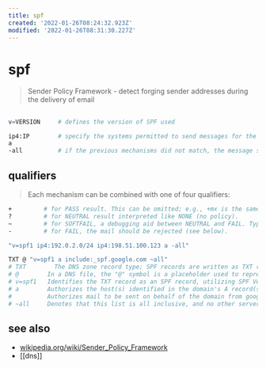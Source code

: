 ```yaml
---
title: spf
created: '2022-01-26T08:24:32.923Z'
modified: '2022-01-26T08:31:30.227Z'
---
```


# spf

> Sender Policy Framework -  detect forging sender addresses during the delivery of email

##

```sh
v=VERSION     # defines the version of SPF used

ip4:IP        # specify the systems permitted to send messages for the given domain.
a
-all          # if the previous mechanisms did not match, the message should be rejected
```

## qualifiers

> Each mechanism can be combined with one of four qualifiers:

```sh
+         # for PASS result. This can be omitted; e.g., +mx is the same as mx.
?         # for NEUTRAL result interpreted like NONE (no policy).
~         # for SOFTFAIL, a debugging aid between NEUTRAL and FAIL. Typically, messages that return a SOFTFAIL are accepted but tagged.
-         # for FAIL, the mail should be rejected (see below).
```

```sh
"v=spf1 ip4:192.0.2.0/24 ip4:198.51.100.123 a -all"

TXT @ "v=spf1 a include:_spf.google.com ~all"
# TXT	     The DNS zone record type; SPF records are written as TXT records
# @	       In a DNS file, the "@" symbol is a placeholder used to represent "the current domain"
# v=spf1   Identifies the TXT record as an SPF record, utilizing SPF Version 1
# a	       Authorizes the host(s) identified in the domain's A record(s) to send e-mail include:	
#          Authorizes mail to be sent on behalf of the domain from google.com
# ~all	   Denotes that this list is all inclusive, and no other servers are allowed to send e-mail
```

## see also

- [wikipedia.org/wiki/Sender_Policy_Framework](https://en.wikipedia.org/wiki/Sender_Policy_Framework)
- [[dns]]
